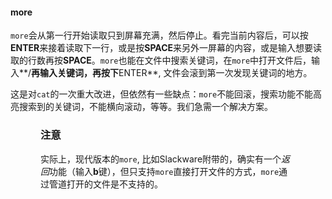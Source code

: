 #### more

`more`会从第一行开始读取只到屏幕充满，然后停止。看完当前内容后，可以按**ENTER**来接着读取下一行，或是按**SPACE**来另外一屏幕的内容，或是输入想要读取的行数再按**SPACE**。`more`也能在文件中搜索关键词，在`more`中打开文件后，输入**/**再输入关键词，再按下**ENTER**, 文件会滚到第一次发现关键词的地方。

这是对`cat`的一次重大改进，但依然有一些缺点：`more`不能回滚，搜索功能不能高亮搜索到的关键词，不能横向滚动，等等。我们急需一个解决方案。

<div class="note" title="Note" style="margin-left: 0.5in; margin-right: 0.5in;"><h3 class="title">注意</h3><p>
    实际上，现代版本的<code>more</code>, 比如Slackware附带的，确实有一个<i>返回</i>功能（输入<strong>b</strong>键），但只支持<code>more</code>直接打开文件的方式，<code>more</code>通过管道打开的文件是不支持的。
  </p></div>
